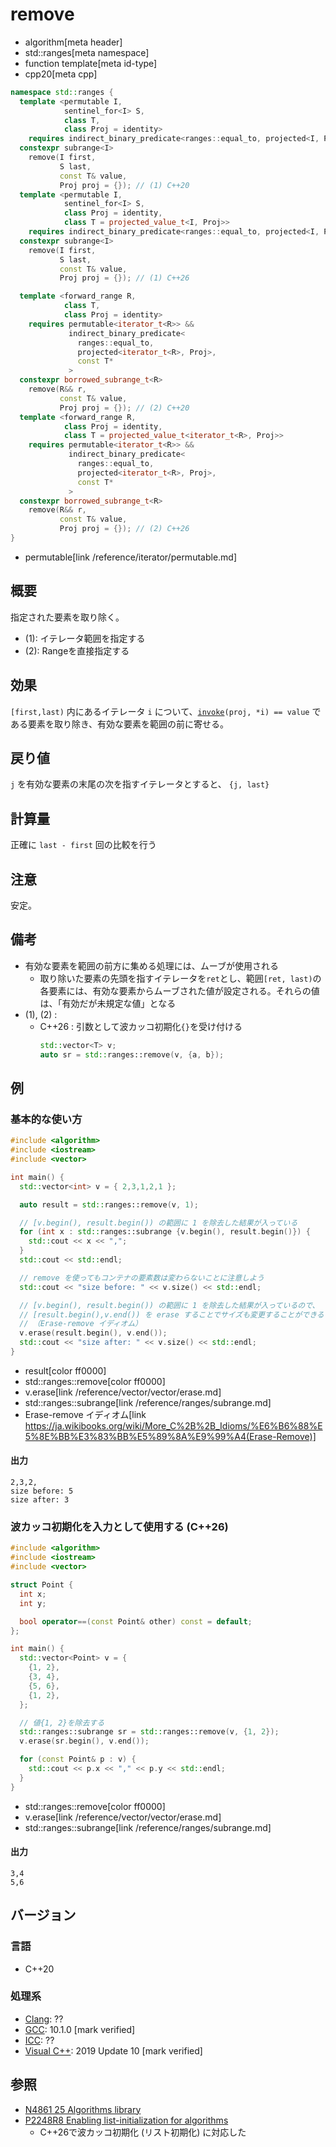 # remove
* algorithm[meta header]
* std::ranges[meta namespace]
* function template[meta id-type]
* cpp20[meta cpp]

```cpp
namespace std::ranges {
  template <permutable I,
            sentinel_for<I> S,
            class T,
            class Proj = identity>
    requires indirect_binary_predicate<ranges::equal_to, projected<I, Proj>, const T*>
  constexpr subrange<I>
    remove(I first,
           S last,
           const T& value,
           Proj proj = {}); // (1) C++20
  template <permutable I,
            sentinel_for<I> S,
            class Proj = identity,
            class T = projected_value_t<I, Proj>>
    requires indirect_binary_predicate<ranges::equal_to, projected<I, Proj>, const T*>
  constexpr subrange<I>
    remove(I first,
           S last,
           const T& value,
           Proj proj = {}); // (1) C++26

  template <forward_range R,
            class T,
            class Proj = identity>
    requires permutable<iterator_t<R>> &&
             indirect_binary_predicate<
               ranges::equal_to,
               projected<iterator_t<R>, Proj>,
               const T*
             >
  constexpr borrowed_subrange_t<R>
    remove(R&& r,
           const T& value,
           Proj proj = {}); // (2) C++20
  template <forward_range R,
            class Proj = identity,
            class T = projected_value_t<iterator_t<R>, Proj>>
    requires permutable<iterator_t<R>> &&
             indirect_binary_predicate<
               ranges::equal_to,
               projected<iterator_t<R>, Proj>,
               const T*
             >
  constexpr borrowed_subrange_t<R>
    remove(R&& r,
           const T& value,
           Proj proj = {}); // (2) C++26
}
```
* permutable[link /reference/iterator/permutable.md]

## 概要
指定された要素を取り除く。

- (1): イテレータ範囲を指定する
- (2): Rangeを直接指定する


## 効果
`[first,last)` 内にあるイテレータ `i` について、[`invoke`](/reference/functional/invoke.md)`(proj, *i) == value` である要素を取り除き、有効な要素を範囲の前に寄せる。


## 戻り値
`j` を有効な要素の末尾の次を指すイテレータとすると、 `{j, last}`


## 計算量
正確に `last - first` 回の比較を行う


## 注意
安定。


## 備考
- 有効な要素を範囲の前方に集める処理には、ムーブが使用される
    - 取り除いた要素の先頭を指すイテレータを`ret`とし、範囲`[ret, last)`の各要素には、有効な要素からムーブされた値が設定される。それらの値は、「有効だが未規定な値」となる
- (1), (2) :
    - C++26 : 引数として波カッコ初期化`{}`を受け付ける
        ```cpp
        std::vector<T> v;
        auto sr = std::ranges::remove(v, {a, b});
        ```


## 例
### 基本的な使い方
```cpp example
#include <algorithm>
#include <iostream>
#include <vector>

int main() {
  std::vector<int> v = { 2,3,1,2,1 };

  auto result = std::ranges::remove(v, 1);

  // [v.begin(), result.begin()) の範囲に 1 を除去した結果が入っている
  for (int x : std::ranges::subrange {v.begin(), result.begin()}) {
    std::cout << x << ",";
  }
  std::cout << std::endl;

  // remove を使ってもコンテナの要素数は変わらないことに注意しよう
  std::cout << "size before: " << v.size() << std::endl;

  // [v.begin(), result.begin()) の範囲に 1 を除去した結果が入っているので、
  // [result.begin(),v.end()) を erase することでサイズも変更することができる
  // （Erase-remove イディオム）
  v.erase(result.begin(), v.end());
  std::cout << "size after: " << v.size() << std::endl;
}
```
* result[color ff0000]
* std::ranges::remove[color ff0000]
* v.erase[link /reference/vector/vector/erase.md]
* std::ranges::subrange[link /reference/ranges/subrange.md]
* Erase-remove イディオム[link https://ja.wikibooks.org/wiki/More_C%2B%2B_Idioms/%E6%B6%88%E5%8E%BB%E3%83%BB%E5%89%8A%E9%99%A4(Erase-Remove)]

#### 出力
```
2,3,2,
size before: 5
size after: 3
```

### 波カッコ初期化を入力として使用する (C++26)
```cpp example
#include <algorithm>
#include <iostream>
#include <vector>

struct Point {
  int x;
  int y;

  bool operator==(const Point& other) const = default;
};

int main() {
  std::vector<Point> v = {
    {1, 2},
    {3, 4},
    {5, 6},
    {1, 2},
  };

  // 値{1, 2}を除去する
  std::ranges::subrange sr = std::ranges::remove(v, {1, 2});
  v.erase(sr.begin(), v.end());

  for (const Point& p : v) {
    std::cout << p.x << "," << p.y << std::endl;
  }
}
```
* std::ranges::remove[color ff0000]
* v.erase[link /reference/vector/vector/erase.md]
* std::ranges::subrange[link /reference/ranges/subrange.md]

#### 出力
```
3,4
5,6
```

## バージョン
### 言語
- C++20

### 処理系
- [Clang](/implementation.md#clang): ??
- [GCC](/implementation.md#gcc): 10.1.0 [mark verified]
- [ICC](/implementation.md#icc): ??
- [Visual C++](/implementation.md#visual_cpp): 2019 Update 10 [mark verified]

## 参照
- [N4861 25 Algorithms library](https://timsong-cpp.github.io/cppwp/n4861/algorithms)
- [P2248R8 Enabling list-initialization for algorithms](https://open-std.org/jtc1/sc22/wg21/docs/papers/2024/p2248r8.html)
    - C++26で波カッコ初期化 (リスト初期化) に対応した
